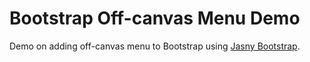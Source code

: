 # Bootstrap Off-canvas Menu Demo

Demo on adding off-canvas menu to Bootstrap using [Jasny Bootstrap](http://jasny.github.io/bootstrap/).
